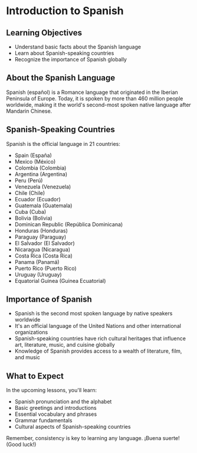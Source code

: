# Introduction to Spanish

## Learning Objectives
- Understand basic facts about the Spanish language
- Learn about Spanish-speaking countries
- Recognize the importance of Spanish globally

## About the Spanish Language
Spanish (español) is a Romance language that originated in the Iberian Peninsula of Europe. Today, it is spoken by more than 460 million people worldwide, making it the world's second-most spoken native language after Mandarin Chinese.

## Spanish-Speaking Countries
Spanish is the official language in 21 countries:

- Spain (España)
- Mexico (México)
- Colombia (Colombia)
- Argentina (Argentina)
- Peru (Perú)
- Venezuela (Venezuela)
- Chile (Chile)
- Ecuador (Ecuador)
- Guatemala (Guatemala)
- Cuba (Cuba)
- Bolivia (Bolivia)
- Dominican Republic (República Dominicana)
- Honduras (Honduras)
- Paraguay (Paraguay)
- El Salvador (El Salvador)
- Nicaragua (Nicaragua)
- Costa Rica (Costa Rica)
- Panama (Panamá)
- Puerto Rico (Puerto Rico)
- Uruguay (Uruguay)
- Equatorial Guinea (Guinea Ecuatorial)

## Importance of Spanish
- Spanish is the second most spoken language by native speakers worldwide
- It's an official language of the United Nations and other international organizations
- Spanish-speaking countries have rich cultural heritages that influence art, literature, music, and cuisine globally
- Knowledge of Spanish provides access to a wealth of literature, film, and music

## What to Expect
In the upcoming lessons, you'll learn:
- Spanish pronunciation and the alphabet
- Basic greetings and introductions
- Essential vocabulary and phrases
- Grammar fundamentals
- Cultural aspects of Spanish-speaking countries

Remember, consistency is key to learning any language. ¡Buena suerte! (Good luck!)